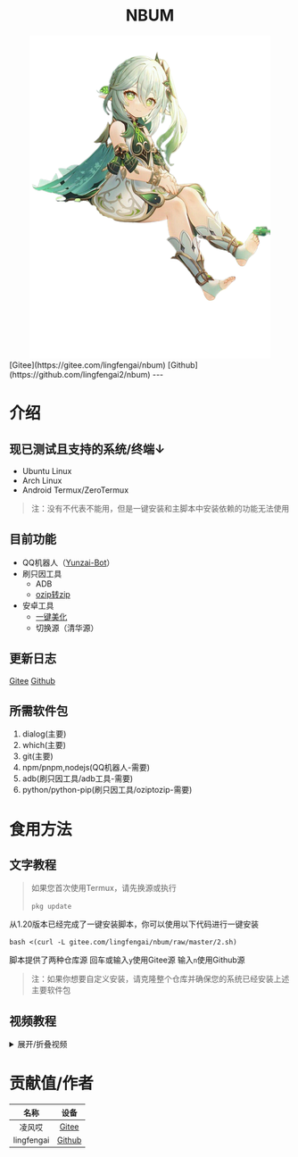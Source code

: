 <div align="center">
  <h1>NBUM</h1>
</div>
<div align="center">
  <img src="picture/logo.png" alt="logo">
</div>
[Gitee](https://gitee.com/lingfengai/nbum)
[Github](https://github.com/lingfengai2/nbum)
---

# 介绍

## 现已测试且支持的系统/终端↓

- Ubuntu Linux 
- Arch Linux 
- Android Termux/ZeroTermux

> 注：没有不代表不能用，但是一键安装和主脚本中安装依赖的功能无法使用

## 目前功能

- QQ机器人（[Yunzai-Bot](https://gitee.com/Le-niao/Yunzai-Bot)）
- 刷只因工具
    - ADB
    - [ozip转zip](https://github.com/liyw0205/oziptozip)
- 安卓工具
    - [一键美化](https://github.com/remo7777/T-Header)
    - 切换源（清华源）

## 更新日志

[Gitee](https://gitee.com/lingfengai/nbum/blob/master/update.md)
[Github](https://github.com/lingfengai2/nbum/blob/master/update.md)

## 所需软件包
1. dialog(主要)
2. which(主要)
3. git(主要)
4. npm/pnpm,nodejs(QQ机器人-需要)
5. adb(刷只因工具/adb工具-需要)
6. python/python-pip(刷只因工具/oziptozip-需要)

# 食用方法

## 文字教程

> 如果您首次使用Termux，请先换源或执行
> 
>  `pkg update`

从1.20版本已经完成了一键安装脚本，你可以使用以下代码进行一键安装

```
bash <(curl -L gitee.com/lingfengai/nbum/raw/master/2.sh)
```

脚本提供了两种仓库源
回车或输入`y`使用Gitee源
输入`n`使用Github源

> 注：如果你想要自定义安装，请克隆整个仓库并确保您的系统已经安装上述主要软件包

## 视频教程

<details>
  <summary>展开/折叠视频</summary>
    > 由于部分原因，视频可能无法显示，请使用文字教程
    <video src="video/6.mp4" controls autoplay></video>
</details>

# 贡献值/作者

|    名称     |     设备     |
|    :----:   |    :----:   |
| 凌风哎     | [Gitee](https://gitee.com/lingfengai) |
| lingfengai   | [Github](https://github.com/lingfengai2) |